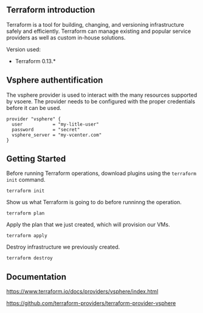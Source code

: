 ## Terraform introduction

Terraform is a tool for building, changing, and versioning infrastructure safely and efficiently. Terraform can manage existing and popular service providers as well as custom in-house solutions.

Version used:
*   Terraform 0.13.*

## Vsphere authentification
The vsphere provider is used to interact with the many resources supported by vsoere. The provider needs to be configured with the proper credentials before it can be used.

```
provider "vsphere" {
  user           = "my-litle-user"
  password       = "secret"
  vsphere_server = "my-vcenter.com"
}
```

## Getting Started

Before running Terraform operations, download plugins using the `terraform init` command.
```
terraform init
```

Show us what Terraform is going to do before runninng the operation.
```
terraform plan
```

Apply the plan that we just created, which will provision our VMs.
```
terraform apply
```

Destroy infrastructure we previously created.
```
terraform destroy
```

## Documentation
https://www.terraform.io/docs/providers/vsphere/index.html

https://github.com/terraform-providers/terraform-provider-vsphere
